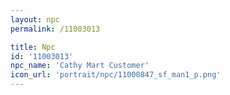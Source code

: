 ```yaml
---
layout: npc
permalink: /11003013

title: Npc
id: '11003013'
npc_name: 'Cathy Mart Customer'
icon_url: 'portrait/npc/11000847_sf_man1_p.png'
---
```

